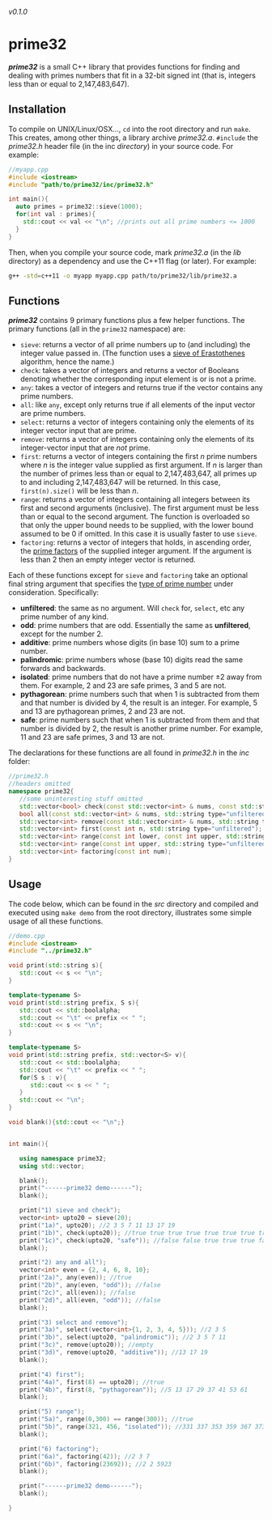 *v0.1.0*

# prime32
***prime32*** is a small C++ library that provides functions for finding and dealing with primes numbers that fit in a 32-bit signed int (that is, integers less than or equal to 2,147,483,647).

## Installation
To compile on UNIX/Linux/OSX..., `cd` into the root directory and run `make`. This creates, among other things, a library archive *prime32.a*.  `#include` the *prime32.h* header file (in the inc *directory*) in your source code. For example:

``` c++
//myapp.cpp
#include <iostream>
#include "path/to/prime32/inc/prime32.h"

int main(){
  auto primes = prime32::sieve(1000);
  for(int val : primes){
    std::cout << val << "\n"; //prints out all prime numbers <= 1000
  }
}
```

Then, when you compile your source code, mark *prime32.a* (in the *lib* directory) as a dependency and use the C++11 flag (or later). For example:

``` bash
g++ -std=c++11 -o myapp myapp.cpp path/to/prime32/lib/prime32.a
```

## Functions
***prime32*** contains 9 primary functions plus a few helper functions. The primary functions (all in the `prime32` namespace) are:
* `sieve`: returns a vector of all prime numbers up to (and including) the integer value passed in. (The function uses a [sieve of Erastothenes](https://en.wikipedia.org/wiki/Sieve_of_Eratosthenes) algorithm, hence the name.)
* `check`: takes a vector of integers and returns a vector of Booleans denoting whether the corresponding input element is or is not a prime.
* `any`: takes a vector of integers and returns true if the vector contains any prime numbers.
* `all`: like `any`, except only returns true if all elements of the input vector are prime numbers.
* `select`: returns a vector of integers containing only the elements of its integer vector input that are prime.
* `remove`: returns a vector of integers containing only the elements of its integer-vector input that are *not* prime.
* `first`: returns a vector of integers containing the first *n* prime numbers where *n* is the integer value supplied as first argument. If *n* is larger than the number of primes less than or equal to 2,147,483,647, all primes up to and including 2,147,483,647 will be returned. In this case, `first(n).size()` will be less than *n*.
* `range`: returns a vector of integers containing all integers between its first and second arguments (inclusive). The first argument must be less than or equal to the second argument. The function is overloaded so that only the upper bound needs to be supplied, with the lower bound assumed to be 0 if omitted. In this case it is usually faster to use `sieve`.
* `factoring`: returns a vector of integers that holds, in ascending order, the [prime factors](https://en.wikipedia.org/wiki/Fundamental_theorem_of_arithmetic) of the supplied integer argument. If the argument is less than 2 then an empty integer vector is returned.

Each of these functions except for `sieve` and `factoring` take an optional final string argument that specifies the [type of prime number](https://en.wikipedia.org/wiki/List_of_prime_numbers) under consideration. Specifically:
* **unfiltered**: the same as no argument. Will `check` for, `select`, etc any prime number of any kind.
* **odd**: prime numbers that are odd. Essentially the same as **unfiltered**, except for the number 2.
* **additive**: prime numbers whose digits (in base 10) sum to a prime number.
* **palindromic**: prime numbers whose (base 10) digits read the same forwards and backwards.
* **isolated**: prime numbers that do not have a prime number ±2 away from them. For example, 2 and 23 are safe primes, 3 and 5 are not.
* **pythagorean**: prime numbers such that when 1 is subtracted from them and that number is divided by 4, the result is an integer. For example, 5 and 13 are pythagorean primes, 2 and 23 are not.
* **safe**: prime numbers such that when 1 is subtracted from them and that number is divided by 2, the result is another prime number. For example, 11 and 23 are safe primes, 3 and 13 are not.

The declarations for these functions are all found in *prime32.h* in the *inc* folder:

``` c++
//prime32.h
//headers omitted
namespace prime32{
   //some uninteresting stuff omitted
   std::vector<bool> check(const std::vector<int> & nums, const std::string type="unfiltered");
   bool all(const std::vector<int> & nums, std::string type="unfiltered");
   std::vector<int> remove(const std::vector<int> & nums, std::string type="unfiltered");
   std::vector<int> first(const int n, std::string type="unfiltered");
   std::vector<int> range(const int lower, const int upper, std::string type="unfiltered");
   std::vector<int> range(const int upper, std::string type="unfiltered");
   std::vector<int> factoring(const int num);
}
```

## Usage
The code below, which can be found in the *src* directory and compiled and executed using `make demo` from the root directory, illustrates some simple usage of all these functions.

``` c++
//demo.cpp
#include <iostream>
#include "../prime32.h"

void print(std::string s){
   std::cout << s << "\n";
}

template<typename S>
void print(std::string prefix, S s){
   std::cout << std::boolalpha;
   std::cout << "\t" << prefix << " ";
   std::cout << s << "\n";
}

template<typename S>
void print(std::string prefix, std::vector<S> v){
   std::cout << std::boolalpha;
   std::cout << "\t" << prefix << " ";
   for(S s : v){
      std::cout << s << " ";
   }
   std::cout << "\n";
}

void blank(){std::cout << "\n";}


int main(){

   using namespace prime32;
   using std::vector;

   blank();
   print("------prime32 demo------");
   blank();

   print("1) sieve and check");
   vector<int> upto20 = sieve(20);
   print("1a)", upto20); //2 3 5 7 11 13 17 19
   print("1b)", check(upto20)); //true true true true true true true true
   print("1c)", check(upto20, "safe")); //false false true true true false false false
   blank();

   print("2) any and all");
   vector<int> even = {2, 4, 6, 8, 10};
   print("2a)", any(even)); //true
   print("2b)", any(even, "odd")); //false
   print("2c)", all(even)); //false
   print("2d)", all(even, "odd")); //false
   blank();

   print("3) select and remove");
   print("3a)", select(vector<int>{1, 2, 3, 4, 5})); //2 3 5
   print("3b)", select(upto20, "palindromic")); //2 3 5 7 11
   print("3c)", remove(upto20)); //empty
   print("3d)", remove(upto20, "additive")); //13 17 19
   blank();

   print("4) first");
   print("4a)", first(8) == upto20); //true
   print("4b)", first(8, "pythagorean")); //5 13 17 29 37 41 53 61
   blank();

   print("5) range");
   print("5a)", range(0,300) == range(300)); //true
   print("5b)", range(321, 456, "isolated")); //331 337 353 359 367 373 379 383 389 397 401 409 439 443 449
   blank();

   print("6) factoring");
   print("6a)", factoring(42)); //2 3 7
   print("6b)", factoring(23692)); //2 2 5923
   blank();

   print("------prime32 demo------");
   blank();

}
```
